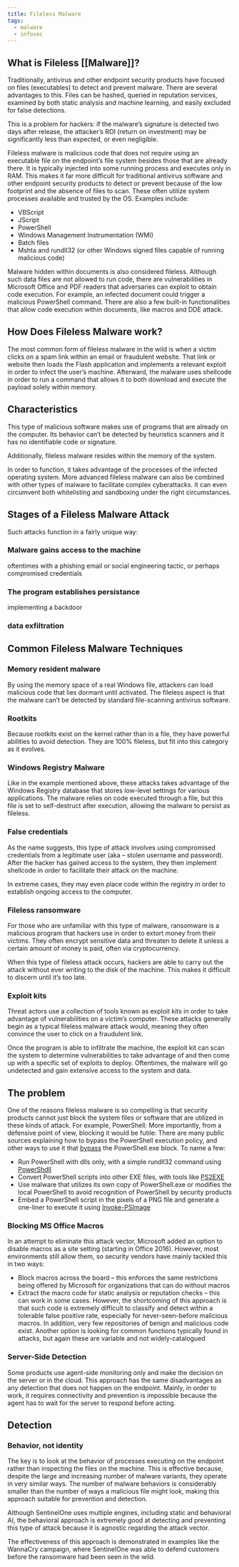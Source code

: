 ```yaml
---
title: Fileless Malware
tags:
  - malware
  - infosec
---
```






## What is Fileless [[Malware]]? 

Traditionally, antivirus and other endpoint security products have focused on files (executables) to detect and prevent malware. There are several advantages to this. Files can be hashed, queried in reputation services, examined by both static analysis and machine learning, and easily excluded for false detections.

This is a problem for hackers: if the malware’s signature is detected two days after release, the attacker’s ROI (return on investment) may be significantly less than expected, or even negligible.

Fileless malware is malicious code that does not require using an executable file on the endpoint’s file system besides those that are already there. It is typically injected into some running process and executes only in RAM. This makes it far more difficult for traditional antivirus software and other endpoint security products to detect or prevent because of the low footprint and the absence of files to scan. These often utilize system processes available and trusted by the OS.  Examples include:

-   VBScript
-   JScript
-   PowerShell
-   Windows Management Instrumentation (WMI)
-   Batch files
-   Mshta and rundll32 (or other Windows signed files capable of running malicious code)

Malware hidden within documents is also considered fileless. Although such data files are not allowed to run code, there are vulnerabilities in Microsoft Office and PDF readers that adversaries can exploit to obtain code execution. For example, an infected document could trigger a malicious PowerShell command. There are also a few built-in functionalities that allow code execution within documents, like macros and DDE attack.


## How Does Fileless Malware work?

The most common form of fileless malware in the wild is when a victim clicks on a spam link within an email or fraudulent website. That link or website then loads the Flash application and implements a relevant exploit in order to infect the user’s machine. Afterward, the malware uses shellcode in order to run a command that allows it to both download and execute the payload solely within memory.


## Characteristics 

This type of malicious software makes use of programs that are already on the computer. Its behavior can’t be detected by heuristics scanners and it has no identifiable code or signature.

Additionally, fileless malware resides within the memory of the system.

In order to function, it takes advantage of the processes of the infected operating system. More advanced fileless malware can also be combined with other types of malware to facilitate complex cyberattacks. It can even circumvent both whitelisting and sandboxing under the right circumstances.


## Stages of a Fileless Malware Attack

Such attacks function in a fairly unique way:


### Malware gains access to the machine

oftentimes with a phishing email or social engineering tactic, or perhaps compromised credentials


### The program establishes persistance 

implementing a backdoor


### data exfiltration 


## Common Fileless Malware Techniques 


### Memory resident malware 

By using the memory space of a real Windows file, attackers can load malicious code that lies dormant until activated. The fileless aspect is that the malware can’t be detected by standard file-scanning antivirus software.


### Rootkits 

Because rootkits exist on the kernel rather than in a file, they have powerful abilities to avoid detection. They are 100% fileless, but fit into this category as it evolves.


### Windows Registry Malware

Like in the example mentioned above, these attacks takes advantage of the Windows Registry database that stores low-level settings for various applications. The malware relies on code executed through a file, but this file is set to self-destruct after execution, allowing the malware to persist as fileless.


### False credentials 

As the name suggests, this type of attack involves using compromised credentials from a legitimate user (aka – stolen username and password). After the hacker has gained access to the system, they then implement shellcode in order to facilitate their attack on the machine.

In extreme cases, they may even place code within the registry in order to establish ongoing access to the computer.


### Fileless ransomware

For those who are unfamiliar with this type of malware, ransomware is a malicious program that hackers use in order to extort money from their victims. They often encrypt sensitive data and threaten to delete it unless a certain amount of money is paid, often via cryptocurrency.

When this type of fileless attack occurs, hackers are able to carry out the attack without ever writing to the disk of the machine. This makes it difficult to discern until it’s too late.


### Exploit kits 

Threat actors use a collection of tools known as exploit kits in order to take advantage of vulnerabilities on a victim’s computer. These attacks generally begin as a typical fileless malware attack would, meaning they often convince the user to click on a fraudulent link.

Once the program is able to infiltrate the machine, the exploit kit can scan the system to determine vulnerabilities to take advantage of and then come up with a specific set of exploits to deploy. Oftentimes, the malware will go undetected and gain extensive access to the system and data.


## The problem

One of the reasons fileless malware is so compelling is that security products cannot just block the system files or software that are utilized in these kinds of attack. For example, PowerShell: More importantly, from a defensive point of view, blocking it would be futile: There are many public sources explaining how to bypass the PowerShell execution policy, and other ways to use it that [bypass](https://www.netspi.com/blog/technical/network-penetration-testing/15-ways-to-bypass-the-powershell-execution-policy/) the PowerShell.exe block. To name a few:

-   Run PowerShell with dlls only, with a simple rundll32 command using [PowerShdll](https://github.com/p3nt4/PowerShdll)
-   Convert PowerShell scripts into other EXE files, with tools like [PS2EXE](https://github.com/MScholtes/PS2EXE)
-   Use malware that utilizes its own copy of PowerShell.exe or modifies the local PowerShell to avoid recognition of PowerShell by security products
-   Embed a PowerShell script in the pixels of a PNG file and generate a one-liner to execute it using [Invoke-PSImage](https://github.com/peewpw/Invoke-PSImage)


### Blocking MS Office Macros

In an attempt to eliminate this attack vector, Microsoft added an option to disable macros as a site setting (starting in Office 2016). However, most environments still allow them, so security vendors have mainly tackled this in two ways:

-   Block macros across the board – this enforces the same restrictions being offered by Microsoft for organizations that can do without macros
-   Extract the macro code for static analysis or reputation checks – this can work in some cases. However, the shortcoming of this approach is that such code is extremely difficult to classify and detect within a tolerable false positive rate, especially for never-seen-before malicious macros. In addition, very few repositories of benign and malicious code exist. Another option is looking for common functions typically found in attacks, but again these are variable and not widely-catalogued


### Server-Side Detection 

Some products use agent-side monitoring only and make the decision on the server or in the cloud. This approach has the same disadvantages as any detection that does not happen on the endpoint. Mainly, in order to work, it requires connectivity and prevention is impossible because the agent has to wait for the server to respond before acting.


## Detection 


### Behavior, not identity 

The key is to look at the behavior of processes executing on the endpoint rather than inspecting the files on the machine. This is effective because, despite the large and increasing number of malware variants, they operate in very similar ways. The number of malware behaviors is considerably smaller than the number of ways a malicious file might look, making this approach suitable for prevention and detection.

Although SentinelOne uses multiple engines, including static and behavioral AI, the behavioral approach is extremely good at detecting and preventing this type of attack because it is agnostic regarding the attack vector.

The effectiveness of this approach is demonstrated in examples like the WannaCry campaign, where SentinelOne was able to defend customers before the ransomware had been seen in the wild.